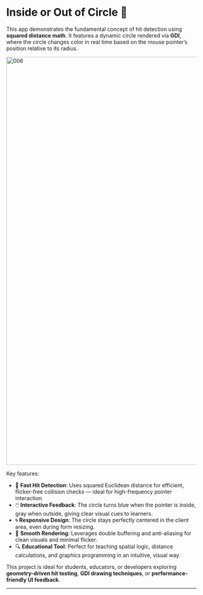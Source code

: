 # Inside or Out of Circle 🔵 

This app demonstrates the fundamental concept of hit detection using **squared distance math**. It features a dynamic circle rendered via **GDI**, where the circle changes color in real time based on the mouse pointer’s position relative to its radius.



<img width="1920" height="1080" alt="006" src="https://github.com/user-attachments/assets/e7512828-0859-4af0-879d-81ae1299ace2" />



Key features:

- 🎯 **Fast Hit Detection**: Uses squared Euclidean distance for efficient, flicker-free collision checks — ideal for high-frequency pointer interaction.
- 🖱️ **Interactive Feedback**: The circle turns blue when the pointer is inside, gray when outside, giving clear visual cues to learners.
- 🌀 **Responsive Design**: The circle stays perfectly centered in the client area, even during form resizing.
- 🧽 **Smooth Rendering**: Leverages double buffering and anti-aliasing for clean visuals and minimal flicker.
- 🔍 **Educational Tool**: Perfect for teaching spatial logic, distance calculations, and graphics programming in an intuitive, visual way.

This project is ideal for students, educators, or developers exploring **geometry-driven hit testing**, **GDI drawing techniques**, or **performance-friendly UI feedback**.

---


